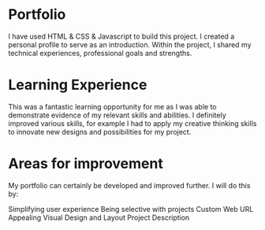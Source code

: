 # Portfolio
 I have used HTML & CSS & Javascript to build this project. I created a personal profile to serve as an introduction. Within the project, I shared my technical experiences, professional goals and strengths. 


# Learning Experience 
This was a fantastic learning opportunity for me as I was able to demonstrate evidence of my relevant skills and abilities. I definitely improved various skills, for example I had to apply my creative thinking skills to innovate new designs and possibilities for my project.


# Areas for improvement
My portfolio can certainly be developed and improved further. I will do this by:

Simplifying user experience 
Being selective with projects
Custom Web URL 
Appealing Visual Design and Layout
Project Description
